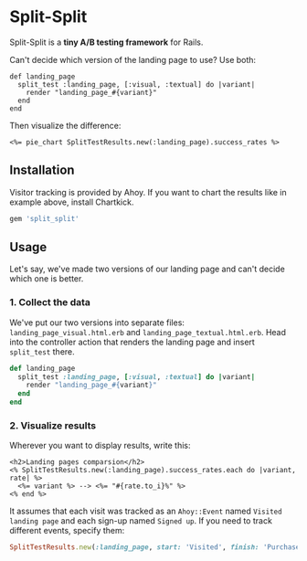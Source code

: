 # Split-Split

Split-Split is a **tiny A/B testing framework** for Rails.

Can't decide which version of the landing page to use? Use both:
```erb
def landing_page
  split_test :landing_page, [:visual, :textual] do |variant|
    render "landing_page_#{variant}"
  end
end
```

Then visualize the difference:
```erb
<%= pie_chart SplitTestResults.new(:landing_page).success_rates %>
```

## Installation

Visitor tracking is provided by Ahoy. If you want to chart the results like in example above, install Chartkick.

```ruby
gem 'split_split'
```

## Usage

Let's say, we've made two versions of our landing page and can't decide which one is better.

### 1. Collect the data

We've put our two versions into separate files: `landing_page_visual.html.erb` and `landing_page_textual.html.erb`. Head into the controller action that renders the landing page and insert `split_test` there.

```ruby
def landing_page
  split_test :landing_page, [:visual, :textual] do |variant|
    render "landing_page_#{variant}"
  end
end
```

### 2. Visualize results

Wherever you want to display results, write this:

```erb
<h2>Landing pages comparsion</h2>
<% SplitTestResults.new(:landing_page).success_rates.each do |variant, rate| %>
  <%= variant %> --> <%= "#{rate.to_i}%" %>
<% end %>
```

It assumes that each visit was tracked as an `Ahoy::Event` named `Visited landing page` and each sign-up named `Signed up`. If you need to track different events, specify them:

```ruby
SplitTestResults.new(:landing_page, start: 'Visited', finish: 'Purchased').success_rates
```
